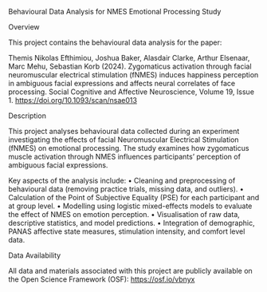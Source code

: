 Behavioural Data Analysis for NMES Emotional Processing Study

Overview

This project contains the behavioural data analysis for the paper:

Themis Nikolas Efthimiou, Joshua Baker, Alasdair Clarke, Arthur Elsenaar, Marc Mehu, Sebastian Korb (2024).
Zygomaticus activation through facial neuromuscular electrical stimulation (fNMES) induces happiness perception in ambiguous facial expressions and affects neural correlates of face processing.
Social Cognitive and Affective Neuroscience, Volume 19, Issue 1.
https://doi.org/10.1093/scan/nsae013

Description

This project analyses behavioural data collected during an experiment investigating the effects of facial Neuromuscular Electrical Stimulation (fNMES) on emotional processing. The study examines how zygomaticus muscle activation through NMES influences participants’ perception of ambiguous facial expressions.

Key aspects of the analysis include:
	•	Cleaning and preprocessing of behavioural data (removing practice trials, missing data, and outliers).
	•	Calculation of the Point of Subjective Equality (PSE) for each participant and at group level.
	•	Modelling using logistic mixed-effects models to evaluate the effect of NMES on emotion perception.
	•	Visualisation of raw data, descriptive statistics, and model predictions.
	•	Integration of demographic, PANAS affective state measures, stimulation intensity, and comfort level data.

Data Availability

All data and materials associated with this project are publicly available on the Open Science Framework (OSF):
https://osf.io/vbnyx
